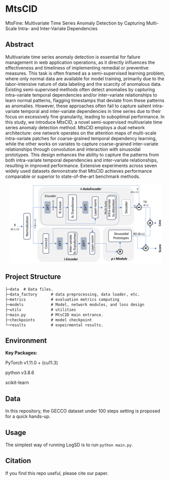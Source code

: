 # MtsCID
MtsFine: Multivariate Time Series Anomaly Detection by Capturing Multi-Scale Intra- and Inter-Variate Dependencies

## Abstract
Multivariate time series anomaly detection is essential for failure management in web application operations, as it directly influences the effectiveness and timeliness of implementing remedial or preventive measures. This task is often framed as a semi-supervised learning problem, where only normal data are available for model training, primarily due to the labor-intensive nature of data labeling and the scarcity of anomalous data. Existing semi-supervised methods often detect anomalies by capturing intra-variate temporal dependencies and/or inter-variate relationships to learn normal patterns, flagging timestamps that deviate from these patterns as anomalies. However, these approaches often fail to capture salient intra-variate temporal and inter-variate dependencies in time series due to their focus on excessively fine granularity, leading to suboptimal performance. In this study, we introduce MtsCID, a novel semi-supervised multivariate time series anomaly detection method. MtsCID employs a dual network architecture: one network operates on the attention maps of multi-scale intra-variate patches for coarse-grained temporal dependency learning, while the other works on variates to capture coarse-grained inter-variate relationships through convolution and interaction with sinusoidal prototypes. This design enhances the ability to capture the patterns from both intra-variate temporal dependencies and inter-variate relationships, resulting in improved performance. Extensive experiments across seven widely used datasets demonstrate that MtsCID achieves performance comparable or superior to state-of-the-art benchmark methods.


<p align="center">
<img src=".\figures\framework_overview.png" height = "250" alt="" align=center />
</p>

## Project Structure

```
├─data  # Data files.
├─data_factory      # data preprocessing, data loader, etc.
├─metrics           # evaluation metrics computing
├─models            # Model, network modules, and loss design
├─utils             # utilities
├─main.py           # MtsCID main entrance.
├─checkpoints       # model checkpoint
└─results           # expeirmental results.        

```

## Environment

**Key Packages:**

PyTorch v1.11.0 + (cu11.3)

python v3.8.6

scikit-learn


## Data

In this repository, the GECCO dataset under 100 steps setting is proposed for a quick hands-up.

## Usage

The simplest way of running LogSD is to run `python main.py`.

## Citation
If you find this repo useful, please cite our paper. 
